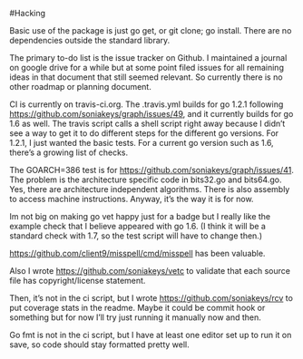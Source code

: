#Hacking

Basic use of the package is just go get, or git clone; go install.  There are
no dependencies outside the standard library.

The primary to-do list is the issue tracker on Github.  I maintained a
journal on google drive for a while but at some point filed issues for all
remaining ideas in that document that still seemed relevant.  So currently
there is no other roadmap or planning document.

CI is currently on travis-ci.org.  The .travis.yml builds for go 1.2.1
following https://github.com/soniakeys/graph/issues/49, and it currently builds
for go 1.6 as well.  The travis script calls a shell script right away because
I didn’t see a way to get it to do different steps for the different go
versions.  For 1.2.1, I just wanted the basic tests.  For a current go version
such as 1.6, there’s a growing list of checks.

The GOARCH=386 test is for https://github.com/soniakeys/graph/issues/41.
The problem is the architecture specific code in bits32.go and bits64.go.
Yes, there are architecture independent algorithms.  There is also assembly
to access machine instructions.  Anyway, it’s the way it is for now.

Im not big on making go vet happy just for a badge but I really like the
example check that I believe appeared with go 1.6.  (I think it will be a
standard check with 1.7, so the test script will have to change then.)

https://github.com/client9/misspell/cmd/misspell has been valuable.

Also I wrote https://github.com/soniakeys/vetc to validate that each source
file has copyright/license statement.

Then, it’s not in the ci script, but I wrote https://github.com/soniakeys/rcv
to put coverage stats in the readme.  Maybe it could be commit hook or
something but for now I’ll try just running it manually now and then.

Go fmt is not in the ci script, but I have at least one editor set up to run
it on save, so code should stay formatted pretty well.
